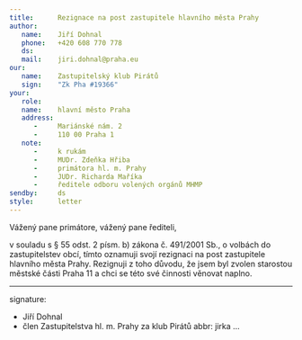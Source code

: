 ```yaml
---
title:      Rezignace na post zastupitele hlavního města Prahy
author:
   name:    Jiří Dohnal
   phone:   +420 608 770 778
   ds:      
   mail:    jiri.dohnal@praha.eu
our:
   name:    Zastupitelský klub Pirátů
   sign:    "Zk Pha #19366"
your:
   role:    
   name:    hlavní město Praha
   address:
      -     Mariánské nám. 2
      -     110 00 Praha 1
   note:
      -     k rukám
      -     MUDr. Zdeňka Hřiba
      -     primátora hl. m. Prahy
      -     JUDr. Richarda Maříka
      -     ředitele odboru volených orgánů MHMP
sendby:     ds
style:      letter
---
```


Vážený pane primátore, vážený pane řediteli,

v souladu s § 55 odst. 2 písm. b) zákona č. 491/2001 Sb., o volbách do zastupitelstev obcí, tímto oznamuji svojí rezignaci na post zastupitele hlavního města Prahy. Rezignuji z toho důvodu, že jsem byl zvolen starostou městské části Praha 11 a chci se této své činnosti věnovat naplno. 

---
signature:
- Jiří Dohnal
- člen Zastupitelstva hl. m. Prahy za klub Pirátů
abbr:       jirka
...
